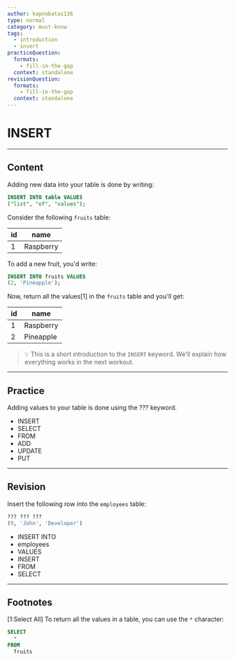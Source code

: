 ```yaml
---
author: kapnobatai136
type: normal
category: must-know
tags:
  - introduction
  - insert
practiceQuestion:
  formats:
    - fill-in-the-gap
  context: standalone
revisionQuestion:
  formats:
    - fill-in-the-gap
  context: standalone
---
```


# INSERT


---

## Content

Adding new data into your table is done by writing:

```sql
INSERT INTO table VALUES 
("list", "of", "values");
```

Consider the following `fruits` table:

| id | name      |
| -- | --------- |
| 1  | Raspberry |

To add a new fruit, you'd write:

```sql
INSERT INTO fruits VALUES
(2, 'Pineapple');
```

Now, return all the values[1] in the `fruits` table and you'll get:

| id | name      |
| -- | --------- |
| 1  | Raspberry |
| 2  | Pineapple |

> 💡 This is a short introduction to the `INSERT` keyword. We'll explain how everything works in the next workout.


---

## Practice

Adding values to your table is done using the ??? keyword.

- INSERT
- SELECT
- FROM
- ADD
- UPDATE
- PUT


---

## Revision

Insert the following row into the `employees` table:

```sql
??? ??? ???
(9, 'John', 'Developer')
```

- INSERT INTO
- employees
- VALUES
- INSERT
- FROM
- SELECT


---

## Footnotes

[1:Select All]
To return all the values in a table, you can use the `*` character:

```sql
SELECT 
  *
FROM 
  fruits
```
